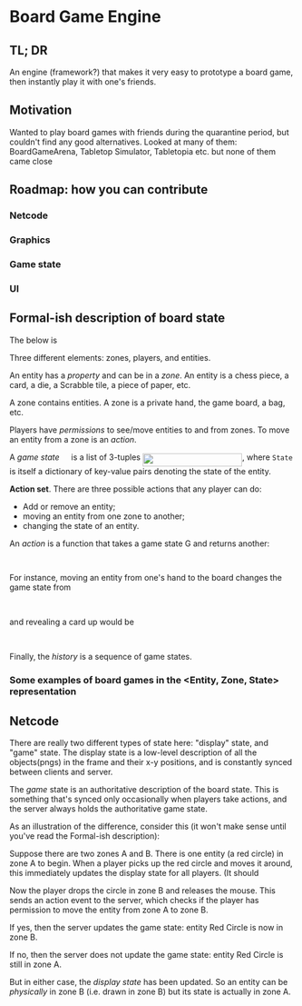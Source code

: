 # Board Game Engine

## TL; DR

An engine (framework?) that makes it very easy to prototype a board game, then
instantly play it with one's friends.

## Motivation

Wanted to play board games with friends during the quarantine period, but
couldn't find any good alternatives. Looked at many of them: BoardGameArena,
Tabletop Simulator, Tabletopia etc. but none of them came close

## Roadmap: how you can contribute

### Netcode

### Graphics

### Game state

### UI

## Formal-ish description of board state

The below is 

Three different elements: zones, players, and entities.

An entity has a *property* and can be in a *zone*. An entity is a chess piece,
a card, a die, a Scrabble tile, a piece of paper, etc.

A zone contains entities. A zone is a private hand, the game board, a bag, etc.

Players have *permissions* to see/move entities to and from zones. To move
an entity from a zone is an *action*.

A *game state* <img src="/tex/5201385589993766eea584cd3aa6fa13.svg?invert_in_darkmode&sanitize=true" align=middle width=12.92464304999999pt height=22.465723500000017pt/> is a list of 3-tuples <img src="/tex/7a13792788c72ac8bba49c0ba6288587.svg?invert_in_darkmode&sanitize=true" align=middle width=175.5777144pt height=22.465723500000017pt/>, where `State`
is itself a dictionary of key-value pairs denoting the state of the entity.

**Action set**. There are three possible actions that any player can do:

- Add or remove an entity;
- moving an entity from one zone to another;
- changing the state of an entity.

An *action* is a function that takes a game state G and returns another:

<p align="center"><img src="/tex/4cf0cdda1f9dc487ab8dcb716345d882.svg?invert_in_darkmode&sanitize=true" align=middle width=74.93572185pt height=14.611878599999999pt/></p>

For instance, moving an entity from one's hand to the board changes the game
state from

<p align="center"><img src="/tex/ecf93163b7ae812eecb83fed55c59a71.svg?invert_in_darkmode&sanitize=true" align=middle width=505.30847070000004pt height=16.438356pt/></p>

and revealing a card up would be 

<p align="center"><img src="/tex/80bac08ed3c3e6cde6b366cb98120703.svg?invert_in_darkmode&sanitize=true" align=middle width=513.8436006pt height=16.438356pt/></p>

Finally, the *history* is a sequence of game states.

### Some examples of board games in the <Entity, Zone, State> representation


## Netcode

There are really two different types of state here: "display" state, and "game"
state. The display state is a low-level description of all the objects(pngs) in
the frame and their x-y positions, and is constantly synced between clients and
server.

The *game* state is an authoritative description of the board state. This is
something that's synced only occasionally when players take actions, and the
server always holds the authoritative game state.

As an illustration of the difference, consider this (it won't make sense until
you've read the Formal-ish description):

Suppose there are two zones A and B. There is one entity (a red circle) in zone
A to begin. When a player picks up the red circle and moves it around, this
immediately updates the display state for all players. (It should 

Now the player drops the circle in zone B and releases the mouse. This sends an
action event to the server, which checks if the player has permission to move
the entity from zone A to zone B.

If yes, then the server updates the game state: entity Red Circle is now in
zone B.

If no, then the server does not update the game state: entity Red Circle is
still in zone A. 

But in either case, the *display state* has been updated. So an entity can be
*physically* in zone B (i.e. drawn in zone B) but its state is actually in zone
A.
